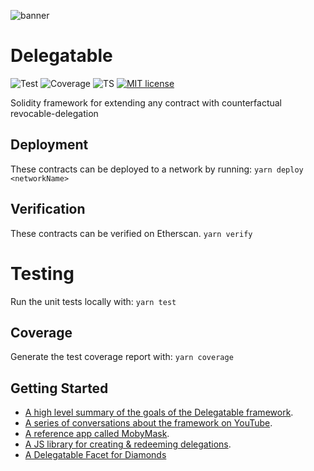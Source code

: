 ![banner](https://cloudflare-ipfs.com/ipfs/QmSWGEWUCThfBW127zPeF7oqwLwzVndB5mWDbgKCPnwCvE)

# Delegatable

![Test](https://github.com/kamescg/delegatable-sol/actions/workflows/test.yml/badge.svg)
![Coverage](https://github.com/kamescg/delegatable-sol/actions/workflows/coverage.yml/badge.svg)
![TS](https://badgen.net/badge/-/TypeScript?icon=typescript&label&labelColor=blue&color=555555)
[![MIT license](https://img.shields.io/badge/License-MIT-blue.svg)](http://perso.crans.org/besson/LICENSE.html)

Solidity framework for extending any contract with counterfactual revocable-delegation

## Deployment

These contracts can be deployed to a network by running:
`yarn deploy <networkName>`

## Verification

These contracts can be verified on Etherscan.
`yarn verify`

# Testing

Run the unit tests locally with:
`yarn test`

## Coverage

Generate the test coverage report with:
`yarn coverage`

## Getting Started

- [A high level summary of the goals of the Delegatable framework](https://mirror.xyz/0x55e2780588aa5000F464f700D2676fD0a22Ee160/pTIrlopsSUvWAbnq1qJDNKU1pGNLP8VEn1H8DSVcvXM).
- [A series of conversations about the framework on YouTube](https://www.youtube.com/watch?v=Sh1-epThZV0&list=PLJP4kXm9a01qRJaNzCU47gOzkn1eNAlFO).
- [A reference app called MobyMask](https://github.com/delegatable/MobyMask).
- [A JS library for creating & redeeming delegations](https://www.npmjs.com/package/eth-delegatable-utils).
- [A Delegatable Facet for Diamonds](./contracts/diamond/README.md)
